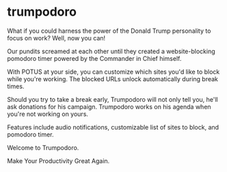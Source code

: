 # trumpodoro
What if you could harness the power of the Donald Trump personality to focus on work? Well, now you can!

Our pundits screamed at each other until they created a website-blocking pomodoro timer powered by the Commander in Chief himself. 

With POTUS at your side, you can customize which sites you'd like to block while you're working. The blocked URLs unlock automatically during break times.

Should you try to take a break early, Trumpodoro will not only tell you, he'll ask donations for his campaign. Trumpodoro works on his agenda when you're not working on yours. 

Features include audio notifications, customizable list of sites to block, and pomodoro timer.

Welcome to Trumpodoro. 

Make Your Productivity Great Again.
